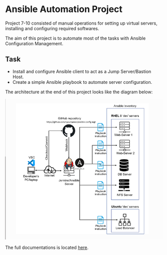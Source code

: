 # Ansible Automation Project

Project 7-10 consisted of manual operations for setting up virtual servers, installing and configuring required softwares.

The aim of this project is to automate most of the tasks with Ansible Configuration Management.

## Task

- Install and configure Ansible client to act as a Jump Server/Bastion Host.
- Create a simple Ansible playbook to automate server configuration.

The architecture at the end of this project looks like the diagram below:

![Architecture](./media/archy2.png)

The full documentations is located [here](https://github.com/enyioman/project11/blob/main/project11.md).